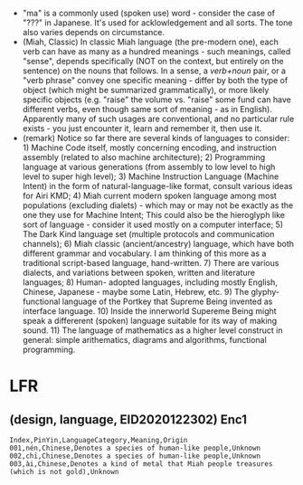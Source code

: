 * "ma" is a commonly used (spoken use) word - consider the case of "???" in Japanese. It's used for acklowledgement and all sorts. The tone also varies depends on circumstance.
* (Miah, Classic) In classic Miah language (the pre-modern one), each verb can have as many as a hundred meanings - such meanings, called "sense", depends specifically (NOT on the context, but entirely on the sentence) on the nouns that follows. In a sense, a *verb+noun* pair, or a "verb phrase" convey one specific meaning - differ by both the type of object (which might be summarized grammatically), or more likely specific objects (e.g. "raise" the volume vs. "raise" some fund can have different verbs, even though same sort of meaning - as in English). Apparently many of such usages are conventional, and no particular rule exists - you just encounter it, learn and remember it, then use it. 
* (remark) Notice so far there are several kinds of languages to consider: 1) Machine Code itself, mostly concerning encoding, and instruction assembly (related to also machine architecture); 2) Programming language at various generations (from assembly to low level to high level to super high level); 3) Machine Instruction Language (Machine Intent) in the form of natural-language-like format, consult various ideas for Airi KMD; 4) Miah current modern spoken language among most populations (excluding dialets) - which may or may not be exactly as the one they use for Machine Intent; This could also be the hieroglyph like sort of language - consider it used mostly on a computer interface; 5) The Dark Kind language set (multiple protocols and communication channels); 6) Miah classic (ancient/ancestry) language, which have both different grammar and vocabulary. I am thinking of this more as a traditional script-based language, hand-written. 7) There are various dialects, and variations between spoken, written and literature languages; 8) Human- adopted languages, including mostly English, Chinese, Japanese - maybe some Latin, Hebrew, etc. 9) The glyphy-functional language of the Portkey that Supreme Being invented as interface language. 10) Inside the innerworld Supereme Being might speak a differerent (spoken) language suitable for its way of making sound. 11) The language of mathematics as a higher level construct in general: simple arithematics, diagrams and algorithms, functional programming.

# LFR

## (design, language, EID2020122302) Enc1

<!--Can now be collected into Etymological Evolutions-->

```csv
Index,PinYin,LanguageCategory,Meaning,Origin
001,nén,Chinese,Denotes a species of human-like people,Unknown
002,chī,Chinese,Denotes a species of human-like people,Unknown
003,ài,Chinese,Denotes a kind of metal that Miah people treasures (which is not gold),Unknown
```